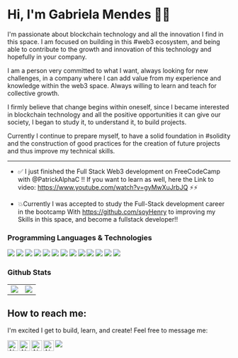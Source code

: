 # Hi, I'm Gabriela Mendes 👋🏼
<p> I'm passionate about blockchain technology and all the innovation I find in this space. I am focused on building in this #web3 ecosystem, and being able to contribute to the growth and innovation of this technology and hopefully in your company. </p>


<p>I am a person very committed to what I want, always looking for new challenges, in a company where I can add value from my experience and knowledge within the web3 space. Always willing to learn and teach for collective growth.</p>


<p>I firmly believe that change begins within oneself, since I became interested in blockchain technology and all the positive opportunities it can give our society, I began to study it, to understand it, to build projects.</p>

<p>Currently I continue to prepare myself, to have a solid foundation in #solidity and the construction of good practices for the creation of future projects and thus improve my technical skills.</p>

<hr>


- ✅ I just finished the Full Stack Web3 development on FreeCodeCamp with @PatrickAlphaC !! If you want to learn as well, here the Link to video: https://www.youtube.com/watch?v=gyMwXuJrbJQ ⚡⚡

- 💥Currently I was accepted to study the Full-Stack development career in the bootcamp With https://github.com/soyHenry to improving my Skills in this space, and become a fullstack developer!!


<h3>Programming Languages & Technologies</h3>
<p>
  <img src="https://img.shields.io/badge/JavaScript-F7DF1E?style=for-the-badge&logo=javascript&logoColor=black">
  <img src="https://img.shields.io/badge/TypeScript-007ACC?style=for-the-badge&logo=typescript&logoColor=white">
   <img src="https://img.shields.io/badge/HTML5-E34F26?style=for-the-badge&logo=html5&logoColor=white">
  <img src="https://img.shields.io/badge/CSS3-1572B6?style=for-the-badge&logo=css3&logoColor=white">
  <img src="https://img.shields.io/badge/React-20232A?style=for-the-badge&logo=react&logoColor=61DAFB">
  <img src="https://img.shields.io/badge/Tailwind_CSS-38B2AC?style=for-the-badge&logo=tailwind-css&logoColor=white">
  <img src="https://img.shields.io/badge/Angular-DD0031?style=for-the-badge&logo=angular&logoColor=white">
  <img src="https://img.shields.io/badge/Solidity-20232A?style=for-the-badge&logo=solidity&logoColor=414141">
  <img src="https://img.shields.io/badge/Git-F05032?style=for-the-badge&logo=git&logoColor=white">
  <img src="https://img.shields.io/badge/GitHub-100000?style=for-the-badge&logo=github&logoColor=white">
   <img src="https://img.shields.io/badge/Node.js-339933?style=for-the-badge&logo=nodedotjs&logoColor=white">
   <img src="https://img.shields.io/badge/Express.js-000000?style=for-the-badge&logo=express&logoColor=white">
  <img src="https://img.shields.io/badge/MongoDB-white?style=for-the-badge&logo=mongodb&logoColor=4EA94B">
</p>

### Github Stats

<table>
  <tr>
 <td valign="top"><img src="https://github-readme-stats.vercel.app/api/top-langs/?username=gab0071&theme=radical&card_width=450em)](https://github.com/anuraghazra/github-readme-stats"/></td>
    
   <td valign="top"><img src="https://github-readme-stats.vercel.app/api?username=gab0071&theme=radical&card_width=450em&show_icons=true)](https://github.com/anuraghazra/github-readme-stats"/></td>
</table>


## How to reach me: 
<p>I'm excited I get to build, learn, and create! Feel free to message me: </p> 

<a href="https://www.instagram.com/itsgabmendes/" rel="nofollow">
  <img align="left" alt="Abhishek's Instagram" width="24px" src="https://raw.githubusercontent.com/hussainweb/hussainweb/main/icons/instagram.png" style="max-width: 100%;">
</a>

<a href="https://discord.gg/gabmendezz#2396" rel="nofollow">
  <img align="left" alt="Abhishek's Discord" width="24px" src="https://raw.githubusercontent.com/peterthehan/peterthehan/master/assets/discord.svg" style="max-width: 100%;">
</a>

<a href="https://twitter.com/_gabmendez" rel="nofollow">
  <img align="left" alt="Abhishek Naidu | Twitter" width="24px" src="https://raw.githubusercontent.com/peterthehan/peterthehan/master/assets/twitter.svg" style="max-width: 100%;">
</a>

<a href="https://www.linkedin.com/in/blockchain-gabriela-mendes/" rel="nofollow">
  <img align="left" alt="Abhishek's LinkedIN" width="24px" src="https://raw.githubusercontent.com/peterthehan/peterthehan/master/assets/linkedin.svg" style="max-width: 100%;">
</a>

 <a href="mailto:jeicarm7@gmail.com">
    <img src="https://img.shields.io/badge/Gmail-D14836?style=for-the-badge&logo=gmail&logoColor=white">
  </a>


<br />

<!--
**gab0071/gab0071** is a ✨ _special_ ✨ repository because its `README.md` (this file) appears on your GitHub profile.

Here are some ideas to get you started:

- 🔭 I’m currently working on ...
- 🌱 I’m currently learning ...
- 👯 I’m looking to collaborate on ...
- 🤔 I’m looking for help with ...
- 💬 Ask me about ...
- 📫 How to reach me: ...
- 😄 Pronouns: ...
- ⚡ Fun fact: ...
-->
